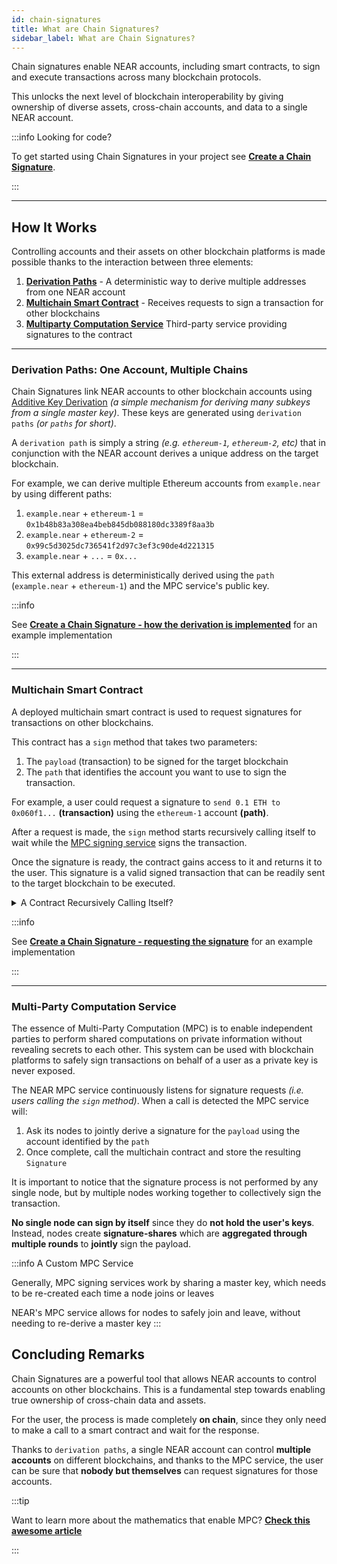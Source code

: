 ```yaml
---
id: chain-signatures
title: What are Chain Signatures?
sidebar_label: What are Chain Signatures?
---
```


Chain signatures enable NEAR accounts, including smart contracts, to sign and execute transactions across many blockchain protocols.

This unlocks the next level of blockchain interoperability by giving ownership of diverse assets, cross-chain accounts, and data to a single NEAR account.

:::info Looking for code?

To get started using Chain Signatures in your project see **[Create a Chain Signature](../../8.abstraction/chain-signatures.md)**.

:::

---

## How It Works

Controlling accounts and their assets on other blockchain platforms is made possible thanks to the interaction between three elements:

1. [**Derivation Paths**](#derivation-paths-one-account-multiple-chains) - A deterministic way to derive multiple addresses from one NEAR account
2. [**Multichain Smart Contract**](#multichain-smart-contract) - Receives requests to sign a transaction for other blockchains
3. [**Multiparty Computation Service**](#multi-party-computation-service) Third-party service providing signatures to the contract

<hr class="subsection" />

### Derivation Paths: One Account, Multiple Chains

Chain Signatures link NEAR accounts to other blockchain accounts using [Additive Key Derivation](https://eprint.iacr.org/2021/1330#:~:text=Additive%20key%20derivation%20is%20a,Improvement%20Proposal%2032%20(BIP32)) _(a simple mechanism for deriving many subkeys from a single master key)_. These keys are generated using `derivation paths` _(or `paths` for short)_.

A `derivation path` is simply a string _(e.g. `ethereum-1`, `ethereum-2`, etc)_ that in conjunction with the NEAR account derives a unique address on the target blockchain.

For example, we can derive multiple Ethereum accounts from `example.near` by using different paths:

  1. `example.near` + `ethereum-1` = `0x1b48b83a308ea4beb845db088180dc3389f8aa3b`
  2. `example.near` + `ethereum-2` = `0x99c5d3025dc736541f2d97c3ef3c90de4d221315`
  3. `example.near` + `...` = `0x...`

This external address is deterministically derived using the `path` (`example.near` + `ethereum-1`) and the MPC service's public key.

:::info

See [**Create a Chain Signature - how the derivation is implemented**](../../8.abstraction/chain-signatures.md#1-deriving-the-foreign-address) for an example implementation

:::

<hr class="subsection" />

### Multichain Smart Contract

A deployed multichain smart contract is used to request signatures for transactions on other blockchains.

This contract has a `sign` method that takes two parameters:

  1. The `payload` (transaction) to be signed for the target blockchain
  2. The `path` that identifies the account you want to use to sign the transaction.

For example, a user could request a signature to `send 0.1 ETH to 0x060f1...` **(transaction)** using the `ethereum-1` account **(path)**.

After a request is made, the `sign` method starts recursively calling itself to wait while the [MPC signing service](#multi-party-computation-service-mpc) signs the transaction.

Once the signature is ready, the contract gains access to it and returns it to the user. This signature is a valid signed transaction that can be readily sent to the target blockchain to be executed.

<details>
<summary> A Contract Recursively Calling Itself? </summary>

NEAR smart contracts are unable to halt execution and await the completion of a process. To solve this, one can make the contract call itself again and again checking on each iteration to see if the result is ready.

**Note:** Each call will take one block which equates to ~1 second of waiting. After some time the contract will either return a result that an external party provided or return an error running out of GAS waiting.

</details>

:::info

See [**Create a Chain Signature - requesting the signature**](../../8.abstraction/chain-signatures.md#3-requesting-the-signature) for an example implementation

:::

<hr class="subsection" />

### Multi-Party Computation Service

The essence of Multi-Party Computation (MPC) is to enable independent parties to perform shared computations on private information without revealing secrets to each other. This system can be used with blockchain platforms to safely sign transactions on behalf of a user as a private key is never exposed.

The NEAR MPC service continuously listens for signature requests _(i.e. users calling the `sign` method)_. When a call is detected the MPC service will:

  1. Ask its nodes to jointly derive a signature for the `payload` using the account identified by the `path`
  2. Once complete, call the multichain contract and store the resulting `Signature`

It is important to notice that the signature process is not performed by any single node, but by multiple nodes working together to collectively sign the transaction.

**No single node can sign by itself** since they do **not hold the user's keys**. Instead, nodes create **signature-shares** which are **aggregated through multiple rounds** to **jointly** sign the payload.

:::info A Custom MPC Service

Generally, MPC signing services work by sharing a master key, which needs to be re-created each time a node joins or leaves

NEAR's MPC service allows for nodes to safely join and leave, without needing to re-derive a master key
:::

## Concluding Remarks

Chain Signatures are a powerful tool that allows NEAR accounts to control accounts on other blockchains. This is a fundamental step towards enabling true ownership of cross-chain data and assets.

For the user, the process is made completely **on chain**, since they only need to make a call to a smart contract and wait for the response.

Thanks to `derivation paths`, a single NEAR account can control **multiple accounts** on different blockchains, and thanks to the MPC service, the user can be sure that **nobody but themselves** can request signatures for those accounts.

:::tip

Want to learn more about the mathematics that enable MPC? [**Check this awesome article**](https://www.zellic.io/blog/mpc-from-scratch/)

:::

